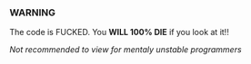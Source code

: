 ### WARNING

The code is FUCKED. You **WILL 100% DIE** if you look at it!!

*Not recommended to view for mentaly unstable programmers*
